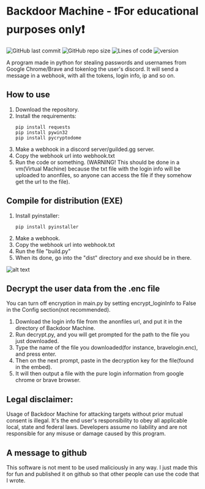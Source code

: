 # Backdoor Machine - ❗For educational purposes only❗
![GitHub last commit](https://img.shields.io/github/last-commit/CUPZYY/Backdoor-Machine?style=for-the-badge)
![GitHub repo size](https://img.shields.io/github/repo-size/CUPZYY/Backdoor-Machine?style=for-the-badge)
![Lines of code](https://img.shields.io/tokei/lines/github/CUPZYY/Backdoor-Machine?style=for-the-badge)
![version](https://img.shields.io/badge/version-v1.4-blue?style=for-the-badge)

A program made in python for stealing passwords and usernames from Google Chrome/Brave and tokenlog the user's discord.
It will send a message in a webhook, with all the tokens, login info, ip and so on.

## How to use
1. Download the repository.
2. Install the requirements:
   ```
   pip install requests
   pip install pywin32
   pip install pycryptodome
   ```
3. Make a webhook in a discord server/guilded.gg server.
4. Copy the webhook url into webhook.txt
5. Run the code or something. (WARNING! This should be done in a vm(Virtual Machine) because the txt file with the login info will be uploaded to anonfiles, so anyone can access the file if they somehow get the url to the file).

## Compile for distribution (EXE)
1. Install pyinstaller:
   ```
   pip install pyinstaller
   ```
2. Make a webhook.
3. Copy the webhook url into webhook.txt
4. Run the file "build.py"
5. When its done, go into the "dist" directory and exe should be in there.

![alt text](https://i.imgur.com/LmL7iF8.png)

## Decrypt the user data from the .enc file
You can turn off encryption in main.py by setting encrypt_loginInfo to False in the Config section(not recommended).
1. Download the login info file from the anonfiles url, and put it in the directory of Backdoor Machine.
2. Run decrypt.py, and you will get prompted for the path to the file you just downloaded.
3. Type the name of the file you downloaded(for instance, bravelogin.enc), and press enter.
4. Then on the next prompt, paste in the decryption key for the file(found in the embed).
5. It will then output a file with the pure login information from google chrome or brave browser.

## Legal disclaimer:

Usage of Backdoor Machine for attacking targets without prior mutual consent is illegal. It's the end user's responsibility to obey all applicable local, state and federal laws. Developers assume no liability and are not responsible for any misuse or damage caused by this program.

## A message to github
This software is not ment to be used maliciously in any way. I just made this for fun and published it on github so that other people can use the code that I wrote.

